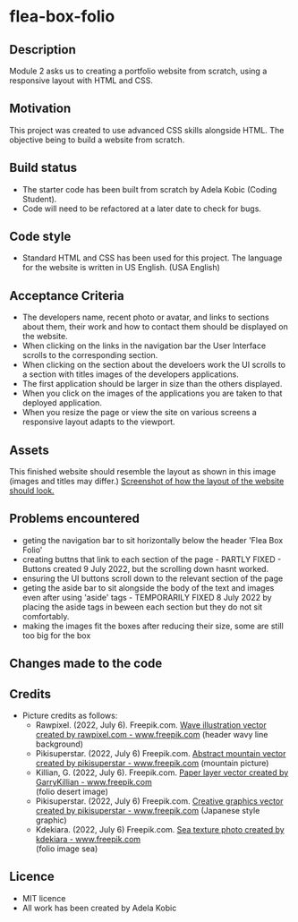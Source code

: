 # flea-box-folio

## Description
Module 2 asks us to creating a portfolio website from scratch, using a responsive layout with HTML and CSS. 

## Motivation
This project was created to use advanced CSS skills alongside HTML. The objective being to build a website from scratch. 

## Build status
* The starter code has been built from scratch by Adela Kobic (Coding Student). 
* Code will need to be refactored at a later date to check for bugs.

## Code style
* Standard HTML and CSS has been used for this project. 
The language for the website is written in US English. (USA English)

## Acceptance Criteria
* The developers name, recent photo or avatar, and links to sections about them, their work and how to contact them should be displayed on the website.
* When clicking on the links in the navigation bar the User Interface scrolls to the corresponding section.
* When clicking on the section about the develoers work the UI scrolls to a section with titles images of the developers applications. 
* The first application should be larger in size than the others displayed.
* When you click on the images of the applications you are taken to that deployed application.
* When you resize the page or view the site on various screens a responsive layout adapts to the viewport. 

## Assets
This finished website should resemble the layout as shown in this image (images and titles may differ.)
[Screenshot of how the layout of the website should look.](./flea-assets/flea-images/layout.jpg)

## Problems encountered 
* geting the navigation bar to sit horizontally below the header 'Flea Box Folio'
* creating buttns that link to each section of the page - PARTLY FIXED - Buttons created 9 July 2022, but the scrolling down hasnt worked. 
* ensuring the UI buttons scroll down to the relevant section of the page 
* geting the aside bar to sit alongside the body of the text and images even after using 'aside' tags  - TEMPORARILY FIXED 8 July 2022 by placing the aside tags in beween each section but they do not sit comfortably. 
* making the images fit the boxes after reducing their size, some are still too big for the box

## Changes made to the code 

## Credits
* Picture credits as follows: 
    * Rawpixel. (2022, July 6). Freepik.com. <a href="https://www.freepik.com/vectors/wave-illustration">Wave illustration vector created by rawpixel.com - www.freepik.com</a>
    (header wavy line background)
    * Pikisuperstar. (2022, July 6) Freepik.com. <a href="https://www.freepik.com/vectors/abstract-mountain">Abstract mountain vector created by pikisuperstar - www.freepik.com</a>
    (mountain picture) 
    * Killian, G. (2022, July 6). Freepik.com. <a href="https://www.freepik.com/vectors/paper-layer">Paper layer vector created by GarryKillian - www.freepik.com</a>      
    (folio desert image)
    * Pikisuperstar. (2022, July 6) Freepik.com. <a href="https://www.freepik.com/vectors/creative-graphics">Creative graphics vector created by pikisuperstar - www.freepik.com</a> 
    (Japanese style graphic)
    * Kdekiara. (2022, July 6) Freepik.com. <a href="https://www.freepik.com/photos/sea-texture">Sea texture photo created by kdekiara - www.freepik.com</a>    
    (folio image sea)

## Licence
* MIT licence 
* All work has been created by Adela Kobic 